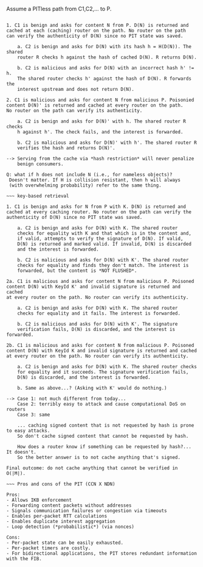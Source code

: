 Assume a PITless path from C1,C2,... to P. 

~~~ hash-based retrieval

1. C1 is benign and asks for content N from P. D(N) is returned and
cached at each (caching) router on the path. No router on the path
can verify the authenticity of D(N) since no PIT state was saved.

    a. C2 is benign and asks for D(N) with its hash h = H(D(N)). The shared
    router R checks h against the hash of cached D(N). R returns D(N).

    b. C2 is malicious and asks for D(N) with an incorrect hash h' != h.
    The shared router checks h' against the hash of D(N). R forwards the
    interest upstream and does not return D(N).

2. C1 is malicious and asks for content N from malicious P. Poisonied
content D(N)' is returned and cached at every router on the path.
No router on the path can verify its authenticity.
    
    a. C2 is benign and asks for D(N)' with h. The shared router R checks
    h against h'. The check fails, and the interest is forwarded. 

    b. C2 is malicious and asks for D(N)' with h'. The shared router R
    verifies the hash and returns D(N)'.

--> Serving from the cache via *hash restriction* will never penalize 
    benign consumers.

Q: what if h does not include N (i.e., for nameless objects)?
 Doesn't matter. If H is collision resistant, then h will always
 (with overwhelming probability) refer to the same thing. 

~~~ key-based retrieval

1. C1 is benign and asks for N from P with K. D(N) is returned and
cached at every caching router. No router on the path can verify the 
authenticity of D(N) since no PIT state was saved.

    a. C2 is benign and asks for D(N) with K. The shared router
    checks for equality with K and that which is in the content and,
    if valid, attempts to verify the signature of D(N). If valid,
    D(N) is returned and marked valid. If invalid, D(N) is discarded
    and the interest is forwarded.

    b. C2 is malicious and asks for D(N) with K'. The shared router
    checks for equality and finds they don't match. The interest is
    forwarded, but the content is *NOT FLUSHED*.

2a. C1 is malicious and asks for content N from malicious P. Poisoned
content D(N) with KeyId K' and invalid signature is returned and cached 
at every router on the path. No router can verify its authenticity. 

    a. C2 is benign and asks for D(N) with K. The shared router
    checks for equality and it fails. The interest is forwarded.

    b. C2 is malicious and asks for D(N) with K'. The signature
    verification fails, D(N) is discarded, and the interest is forwarded.

2b. C1 is malicious and asks for content N from malicious P. Poisoned
content D(N) with KeyId K and invalid signature is returned and cached 
at every router on the path. No router can verify its authenticity. 

    a. C2 is benign and asks for D(N) with K. The shared router checks
    for equality and it succeeds. The signature verification fails,
    D(N) is discarded, and the interest is forwarded.

    b. Same as above...? (Asking with K' would do nothing.)

--> Case 1: not much different from today...
    Case 2: terribly easy to attack and cause computational DoS on routers
    Case 3: same

    ... caching signed content that is not requested by hash is prone to easy attacks.
    So don't cache signed content that cannot be requested by hash.
    
    How does a router know if something can be requested by hash?... It doesn't. 
    So the better answer is to not cache anything that's signed.

Final outcome: do not cache anything that cannot be verified in O(|M|).

~~~ Pros and cons of the PIT (CCN X NDN)

Pros:
- Allows IKB enforcement
- Forwarding content packets without addresses
- Signals communication failures or congestion via timeouts
- Enables per-packet RTT calculations
- Enables duplicate interest aggregation
- Loop detection (*probabilistic*) (via nonces)

Cons:
- Per-packet state can be easily exhausted.
- Per-packet timers are costly.
- For bidirectional applications, the PIT stores redundant information with the FIB.
